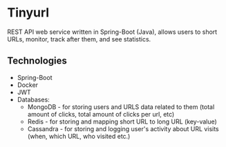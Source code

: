 # Tinyurl
REST API web service written in Spring-Boot (Java), allows users to short URLs, monitor, track after them, and see statistics.

## Technologies
* Spring-Boot
* Docker
* JWT
* Databases:
  * MongoDB - for storing users and URLS data related to them (total amount of clicks, total amount of clicks per url, etc)
  * Redis - for storing and mapping short URL to long URL (key-value)
  * Cassandra - for storing and logging user's activity about URL visits (when, which URL, who visited etc.)
